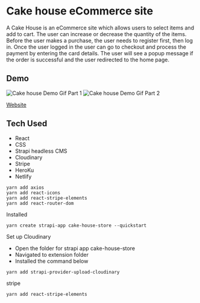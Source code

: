 
# Cake house eCommerce site

A Cake House is an eCommerce site which allows users to select items and add to cart. 
The user can increase or decrease the quantity of the items. Before the user makes a purchase, 
the user needs to register first, then log in. Once the user logged in the user can go to checkout and process the payment by entering the card details. The user will see a popup message if the order is successful and the user redirected to the home page.


## Demo 

![Cake house Demo Gif Part 1](https://media.giphy.com/media/KHoZ4RTlAng5qjrpaE/giphy-downsized.gif) ![Cake house Demo Gif Part 2](https://media.giphy.com/media/geL66hzlcxkBQOu0pa/giphy.gif)

[Website](https://cake-house.netlify.app)

## Tech Used
- React
- CSS
- Strapi headless CMS
- Cloudinary
- Stripe
- HeroKu
- Netlify

```
yarn add axios 
yarn add react-icons
yarn add react-stripe-elements
yarn add react-router-dom
```

Installed 

```
yarn create strapi-app cake-house-store --quickstart
```

Set up Cloudinary

* Open the folder for strapi app cake-house-store
* Navigated to extension folder
* Installed the command below

```
yarn add strapi-provider-upload-cloudinary
```

stripe

```
yarn add react-stripe-elements
```




